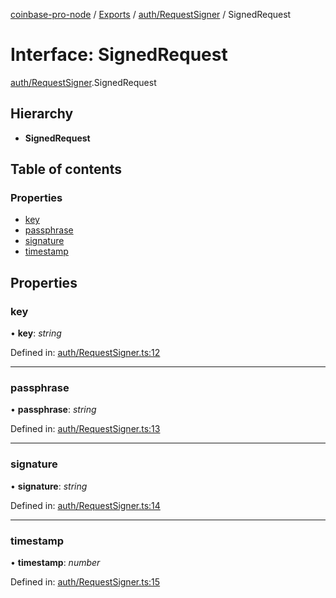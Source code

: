 [coinbase-pro-node](../README.md) / [Exports](../modules.md) / [auth/RequestSigner](../modules/auth_requestsigner.md) / SignedRequest

# Interface: SignedRequest

[auth/RequestSigner](../modules/auth_requestsigner.md).SignedRequest

## Hierarchy

- **SignedRequest**

## Table of contents

### Properties

- [key](auth_requestsigner.signedrequest.md#key)
- [passphrase](auth_requestsigner.signedrequest.md#passphrase)
- [signature](auth_requestsigner.signedrequest.md#signature)
- [timestamp](auth_requestsigner.signedrequest.md#timestamp)

## Properties

### key

• **key**: _string_

Defined in: [auth/RequestSigner.ts:12](https://github.com/bennycode/coinbase-pro-node/blob/a4b1aac/src/auth/RequestSigner.ts#L12)

---

### passphrase

• **passphrase**: _string_

Defined in: [auth/RequestSigner.ts:13](https://github.com/bennycode/coinbase-pro-node/blob/a4b1aac/src/auth/RequestSigner.ts#L13)

---

### signature

• **signature**: _string_

Defined in: [auth/RequestSigner.ts:14](https://github.com/bennycode/coinbase-pro-node/blob/a4b1aac/src/auth/RequestSigner.ts#L14)

---

### timestamp

• **timestamp**: _number_

Defined in: [auth/RequestSigner.ts:15](https://github.com/bennycode/coinbase-pro-node/blob/a4b1aac/src/auth/RequestSigner.ts#L15)

